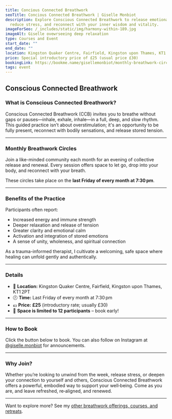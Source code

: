 ```yaml
---
title: Concious Connected Breathwork
seoTitle: Concious Connected Breathwork | Giselle Monbiot
description: Explore Conscious Connected Breathwork to release emotional blocks,
  reduce stress, and reconnect with your inner wisdom and vitality.
imageForSeo: /_includes/static/img/harmony-within-189.jpg
imageAlt: Giselle ovewrseeing deep relaxation
type: Courses and Event
start_date: ""
end_date: ""
location: Kingston Quaker Centre, Fairfield, Kingston upon Thames, KT1 2PT
price: Special introductory price of £25 (usual price £30)
bookingLink: https://bookme.name/gisellemonbiot/monthly-breathwork-circles
tags: event
---
```

## Conscious Connected Breathwork

### What is Conscious Connected Breathwork?

Conscious Connected Breathwork (CCB) invites you to breathe without gaps or pauses—inhale, exhale, inhale—in a full, deep, and slow rhythm. This guided practice isn’t about overstimulation; it's an opportunity to be fully present, reconnect with bodily sensations, and release stored tension.

- - -

### Monthly Breathwork Circles

Join a like-minded community each month for an evening of collective release and renewal. Every session offers space to let go, drop into your body, and reconnect with your breath.

These circles take place on the **last Friday of every month at 7:30 pm**.

- - -

### Benefits of the Practice

Participants often report:

* Increased energy and immune strength  
* Deeper relaxation and release of tension  
* Greater clarity and emotional calm  
* Activation and integration of stored emotions  
* A sense of unity, wholeness, and spiritual connection  

As a trauma-informed therapist, I cultivate a welcoming, safe space where healing can unfold gently and authentically.

- - -

### Details

* 📍 **Location:** Kingston Quaker Centre, Fairfield, Kingston upon Thames, KT1 2PT  
* 🕖 **Time:** Last Friday of every month at 7:30 pm  
* 💷 **Price:** **£25** (introductory rate; usually £30)  
* 👥 **Space is limited to 12 participants** – book early!

- - -

### How to Book

Click the button below to book. You can also follow on Instagram at [@giselle.monbiot](<>) for announcements.[](#)

- - -

### Why Join?

Whether you’re looking to unwind from the week, release stress, or deepen your connection to yourself and others, Conscious Connected Breathwork offers a powerful, embodied way to support your well‑being. Come as you are, and leave refreshed, re‑aligned, and renewed.

- - -

Want to explore more? See my [other breathwork offerings, courses, and retreats](/courses-and-events/).
